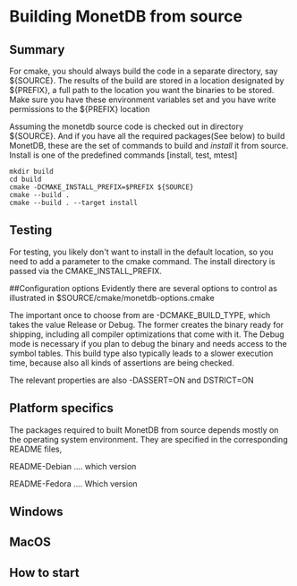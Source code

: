 # Building MonetDB from source

## Summary

For cmake, you should always build the code in a separate directory, say ${SOURCE}. 
The results of the build are stored in a location designated by ${PREFIX}, a full path
to the location you want the binaries to be stored. 
Make sure you have these environment variables set and you have write permissions to the ${PREFIX} location

Assuming the monetdb source code is checked out in  directory ${SOURCE}.
And if you have all the required packages(See below) to build MonetDB, these are the set of commands 
to build and *install* it from source. Install is one of the predefined commands [install, test, mtest]

```
mkdir build
cd build
cmake -DCMAKE_INSTALL_PREFIX=$PREFIX ${SOURCE}
cmake --build .
cmake --build . --target install
```

## Testing
For testing, you likely don't want to install in the default location, so you need to add a parameter to the cmake command.
The install directory is passed via the CMAKE\_INSTALL\_PREFIX.

##Configuration options
Evidently there are several options to control as illustrated in $SOURCE/cmake/monetdb-options.cmake

The important once to choose from are -DCMAKE\_BUILD\_TYPE, which takes the value Release or Debug.
The former creates the binary ready for shipping, including all compiler optimizations that come with it.
The Debug mode is necessary if you plan to debug the binary and needs access to the symbol tables.
This build type also typically leads to a slower execution time, because also all kinds of assertions
are being checked.

The relevant properties are also -DASSERT=ON and DSTRICT=ON

## Platform specifics
The packages required to built MonetDB from source depends mostly on the operating system environment. 
They are specified in the corresponding README files,

README-Debian .... which version

README-Fedora .... Which version


## Windows

## MacOS

## How to start
